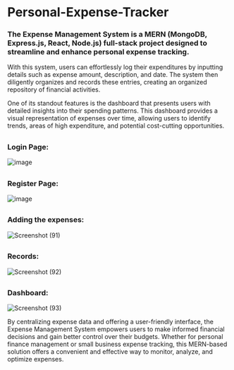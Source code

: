 # Personal-Expense-Tracker
### The Expense Management System is a MERN (MongoDB, Express.js, React, Node.js) full-stack project designed to streamline and enhance personal expense tracking.

With this system, users can effortlessly log their expenditures by inputting details such as expense amount, description, and date. The system then diligently organizes and records these entries, creating an organized repository of financial activities.

One of its standout features is the dashboard that presents users with detailed insights into their spending patterns. This dashboard provides a visual representation of expenses over time, allowing users to identify trends, areas of high expenditure, and potential cost-cutting opportunities. 
##
### Login Page:
![image](https://github.com/NIRANJAN-K-DESHMUKH/Expense-Management-System/assets/82277471/8b38ebb2-6764-4c49-8ced-85cb0c1861dd)
##
### Register Page:
![image](https://github.com/NIRANJAN-K-DESHMUKH/Expense-Management-System/assets/82277471/16431dc4-b3c3-45e4-805f-9a121766b7eb)
##
### Adding the expenses:
![Screenshot (91)](https://github.com/NIRANJAN-K-DESHMUKH/Expense-Management-System/assets/82277471/d8bf2881-39d8-45ce-a72c-af14ad7855eb)
##
### Records:
![Screenshot (92)](https://github.com/NIRANJAN-K-DESHMUKH/Expense-Management-System/assets/82277471/cbf709be-fef1-470c-a161-9c4ad5316dbd)
##
### Dashboard:
![Screenshot (93)](https://github.com/NIRANJAN-K-DESHMUKH/Expense-Management-System/assets/82277471/f3c1b04a-23aa-47b2-a098-d6e5f7b78e59)









By centralizing expense data and offering a user-friendly interface, the Expense Management System empowers users to make informed financial decisions and gain better control over their budgets. Whether for personal finance management or small business expense tracking, this MERN-based solution offers a convenient and effective way to monitor, analyze, and optimize expenses.
